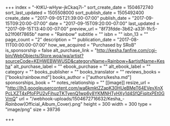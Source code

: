 +++
index = "-KtKU-wHyw-jkCkaq7i-"
sort_create_date = 1504672740
sort_last_updated = 1505508000
sort_publish_date = 1505492400
create_date = "2017-09-05T21:39:00-07:00"
publish_date = "2017-09-15T09:20:00-07:00"
date = "2017-09-15T09:20:00-07:00"
last_updated = "2017-09-15T13:40:00-07:00"
preview_url = "8f73fdde-3b62-a33f-1fc5-b21f06f7865b"
name = "Rainbow"
subtitle = ""
isbn = ""
isbn_13 = ""
page_count = "2"
description = ""
publication_date = "2017-08-11T00:00:00-07:00"
how_we_acquired = "Purchased by SRoB"
is_sponsorship = false
alt_purchase_link = "http://kesha.fanfire.com/cgi-bin/WebObjects/Store.woa/wa/artist?sourceCode=KEHWEBWWUSD&categoryName=Rainbow+&artistName=Kesha"
alt_purchase_label = ""
ebook_purchase = ""
alt_ebook_label = ""
category = ""
books_publisher = ""
books_translator = ""
reviews_books = ["books/rainbow.md"]
books_author = ["authors/kesha.md"]
sponsorships_book = ""
notes_relationship = ""
[[image]]
resize_url = "http://lh3.googleusercontent.com/wa6kmktZZapK30HUeBMeT64EVevXnXPcLXZT4xPfoFPU2vFihuzTKTyenQ1wp6y8YKMNHTyHXy1d4SfQFiqitxPEt0GVmQ"
url = "/webhook-uploads/1504672716632/Kesha_-_Rainbow_(Official_Album_Cover).png"
height = 300
width = 300
type = "image/png"
size = 39736

+++
